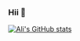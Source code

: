 ### Hii 👋

[![Ali's GitHub stats](https://github-readme-stats.vercel.app/api?username=Ali1v&show_icons=true&theme=radical&count_private=true)](https://github.com/Ali1v/github-readme-stats)
